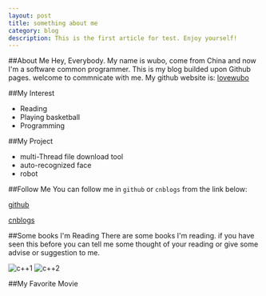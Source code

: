 ```yaml
---
layout: post
title: something about me
category: blog
description: This is the first article for test. Enjoy yourself!
---
```


##About Me
Hey, Everybody. My name is wubo, come from China and now I'm a software common programmer.
This is my blog builded upon Github pages. welcome to commnicate with me. 
My github website is: [lovewubo](https://github.com/lovewubo)
    
##My Interest
* Reading
* Playing basketball
* Programming

##My Project
+ multi-Thread file download tool
+ auto-recognized face
+ robot

##Follow Me
You can follow me in `github` or `cnblogs` from the link below:

[github](http://github.com/lovewubo)

[cnblogs](http://www.cnblogs.com/wb-DarkHorse)

##Some books I'm Reading
There are some books I'm reading. if you have seen this before you can tell me some thought of your reading
or give some advise or suggestion to me.


![c++1](http://img5.douban.com/lpic/s4556237.jpg)
![c++2](http://img3.douban.com/lpic/s2834951.jpg)

##My Favorite Movie
<!--<iframe src="http://embed.ted.com/talks/simon_sinek_how_great_leaders_inspire_action.html" width="560" height="315" frameborder="0" scrolling="no" webkitAllowFullScreen mozallowfullscreen allowFullScreen></iframe>-->
